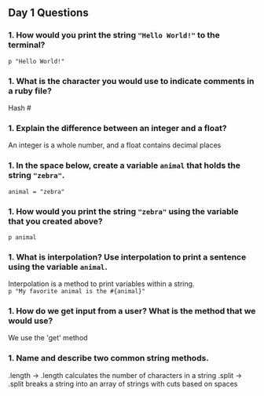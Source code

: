 ## Day 1 Questions

### 1. How would you print the string `"Hello World!"` to the terminal?  
   `p "Hello World!"`
### 1. What is the character you would use to indicate comments in a ruby file?  
   Hash #
### 1. Explain the difference between an integer and a float?  
   An integer is a whole number, and a float contains decimal places
### 1. In the space below, create a variable `animal` that holds the string `"zebra"`.  
   `animal = "zebra"`
### 1. How would you print the string `"zebra"` using the variable that you created above?  
   `p animal`
### 1. What is interpolation? Use interpolation to print a sentence using the variable `animal`.
   Interpolation is a method to print variables within a string.  
   `p "My favorite animal is the #{animal}"`
### 1. How do we get input from a user? What is the method that we would use?  
   We use the 'get' method
### 1. Name and describe two common string methods.  
   .length -> .length calculates the number of characters in a string
   .split -> .split breaks a string into an array of strings with cuts based on spaces
